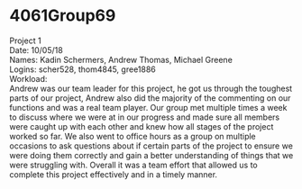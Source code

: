 # 4061Group69
Project 1  
Date: 10/05/18  
Names: Kadin Schermers, Andrew Thomas, Michael Greene  
Logins: scher528, thom4845, gree1886  
  Workload:  
Andrew was our team leader for this project, he got us through the toughest parts of our project, Andrew also did the majority of the commenting on our functions and was a real team player. Our group met multiple times a week to discuss where we were at in our progress and made sure all members were caught up with each other and knew how all stages of the project worked so far. We also went to office hours as a group on multiple occasions to ask questions about if certain parts of the project to ensure we were doing them correctly and gain a better understanding of things that we were struggling with. Overall it was a team effort that allowed us to complete this project effectively and in a timely manner.

